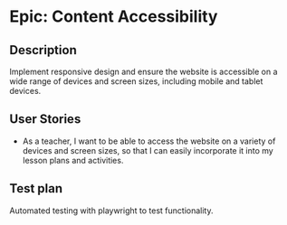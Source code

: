 # Epic: Content Accessibility
## Description
Implement responsive design and ensure the website is accessible on a wide range of devices and screen sizes, including mobile and tablet devices.
## User Stories
* As a teacher, I want to be able to access the website on a variety of devices and screen sizes, so that I can easily incorporate it into my lesson plans and activities.

## Test plan
Automated testing with playwright to test functionality.